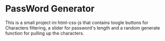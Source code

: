# PassWord Generator
This is a small project ini html-css-js that contains toogle buttons for Characters filtering, a slider for password's length and a random generate function for pulling up the characters.

